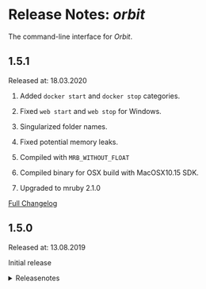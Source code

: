 # Release Notes: _orbit_

The command-line interface for _Orbit_.

## 1.5.1

Released at: 18.03.2020

1. Added `docker start` and `docker stop` categories.

2. Fixed `web start` and `web stop` for Windows.

3. Singularized folder names.

4. Fixed potential memory leaks.

5. Compiled with `MRB_WITHOUT_FLOAT`

6. Compiled binary for OSX build with MacOSX10.15 SDK.

7. Upgraded to mruby 2.1.0

[Full Changelog](https://github.com/appplant/orbit/compare/1.5.0...1.5.1)

## 1.5.0

Released at: 13.08.2019

Initial release

<details><summary>Releasenotes</summary>
<p>

    $ orbit -h

    Usage: orbit [category] [options...] matchers...
    Categories:
    find                      Query planet infos
    exec "COMMAND"            Run command
    exec job "JOB"            Run job
    exec script "PATH"        Run script
    upload "TARGET" "SOURCE"  Upload file
    download "SOURCE"         Download file
    web start                 Start web app
    web stop                  Stop web app
    export "PATH"             Convert KDB file
    env                       Show env vars
    help                      Print this text
    version                   Show version number

Run a sql script on a database:

    $ orbit exec script "path/to/script.sql" type=db@tags:ora11

Execute a command on a server:

    $ orbit exec "hostname" -p type=server

Download a file from a server:

    $ orbit download "remote/file/path" -l "local/file/path" app-package-1 app-package-2

</p>

[Full Changelog](https://github.com/appplant/orbit/compare/eeddffe3cda06958d88e4750f719ae07412c7a3c...1.5.0)
</details>
